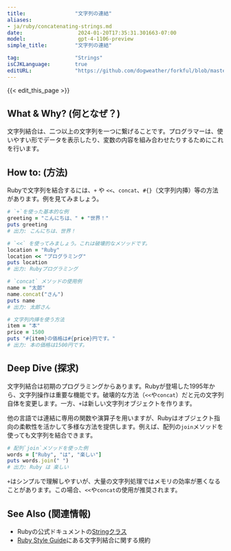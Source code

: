 ```yaml
---
title:                "文字列の連結"
aliases:
- ja/ruby/concatenating-strings.md
date:                  2024-01-20T17:35:31.301663-07:00
model:                 gpt-4-1106-preview
simple_title:         "文字列の連結"

tag:                  "Strings"
isCJKLanguage:        true
editURL:              "https://github.com/dogweather/forkful/blob/master/content/ja/ruby/concatenating-strings.md"
---
```


{{< edit_this_page >}}

## What & Why? (何となぜ？)
文字列結合は、二つ以上の文字列を一つに繋げることです。プログラマーは、使いやすい形でデータを表示したり、変数の内容を組み合わせたりするためにこれを行います。

## How to: (方法)
Rubyで文字列を結合するには、`+` や `<<`、`concat`、`#{}`（文字列内挿）等の方法があります。例を見てみましょう。

```Ruby
# `+`を使った基本的な例
greeting = "こんにちは、" + "世界！"
puts greeting
# 出力: こんにちは、世界！

# `<<` を使ってみましょう。これは破壊的なメソッドです。
location = "Ruby"
location << "プログラミング"
puts location
# 出力: Rubyプログラミング

# `concat` メソッドの使用例
name = "太郎"
name.concat("さん")
puts name
# 出力: 太郎さん

# 文字列内挿を使う方法
item = "本"
price = 1500
puts "#{item}の価格は#{price}円です。"
# 出力: 本の価格は1500円です。
```

## Deep Dive (探求)
文字列結合は初期のプログラミングからあります。Rubyが登場した1995年から、文字列操作は重要な機能です。破壊的な方法（`<<`や`concat`）だと元の文字列自体を変更します。一方、`+`は新しい文字列オブジェクトを作ります。

他の言語では連結に専用の関数や演算子を用いますが、Rubyはオブジェクト指向の柔軟性を活かして多様な方法を提供します。例えば、配列の`join`メソッドを使っても文字列を結合できます。

```Ruby
# 配列`join`メソッドを使った例
words = ["Ruby", "は", "楽しい"]
puts words.join(" ")
# 出力: Ruby は 楽しい
```

`+`はシンプルで理解しやすいが、大量の文字列処理ではメモリの効率が悪くなることがあります。この場合、`<<`や`concat`の使用が推奨されます。

## See Also (関連情報)
- Rubyの公式ドキュメントの[Stringクラス](https://docs.ruby-lang.org/ja/latest/class/String.html)
- [Ruby Style Guide](https://github.com/rubocop/ruby-style-guide#strings)にある文字列結合に関する規約
